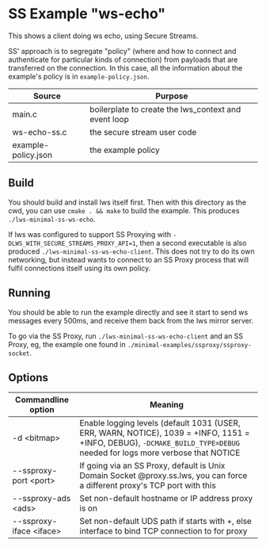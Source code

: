 # SS Example "ws-echo"

This shows a client doing ws echo, using Secure Streams.

SS' approach is to segregate "policy" (where and how to connect and authenticate
for particular kinds of connection) from payloads that are transferred on the
connection.  In this case, all the information about the example's policy is in
`example-policy.json`.

|Source|Purpose|
|---|---|
|main.c|boilerplate to create the lws_context and event loop|
|ws-echo-ss.c|the secure stream user code|
|example-policy.json|the example policy|

## Build

You should build and install lws itself first.  Then with this directory as the
cwd, you can use `cmake . && make` to build the example.  This produces
`./lws-minimal-ss-ws-echo`.

If lws was configured to support SS Proxying with
`-DLWS_WITH_SECURE_STREAMS_PROXY_API=1`, then a second executable is also
produced `./lws-minimal-ss-ws-echo-client`.  This does not try to do its own
networking, but instead wants to connect to an SS Proxy process that will fulfil
connections itself using its own policy.

## Running

You should be able to run the example directly and see it start to send ws
messages every 500ms, and receive them back from the lws mirror server.

To go via the SS Proxy, run `./lws-minimal-ss-ws-echo-client` and an SS
Proxy, eg, the example one found in `./minimal-examples/ssproxy/ssproxy-socket`.

## Options

|Commandline option|Meaning|
|---|---|
|-d \<bitmap\>|Enable logging levels (default 1031 (USER, ERR, WARN, NOTICE), 1039 = +INFO, 1151 = +INFO, DEBUG), `-DCMAKE_BUILD_TYPE=DEBUG` needed for logs more verbose that NOTICE
|--ssproxy-port \<port\>|If going via an SS Proxy, default is Unix Domain Socket @proxy.ss.lws, you can force a different proxy's TCP port with this|
|--ssproxy-ads \<ads\>|Set non-default hostname or IP address proxy is on|
|--ssproxy-iface \<iface\>|Set non-default UDS path if starts with +, else interface to bind TCP connection to for proxy|

